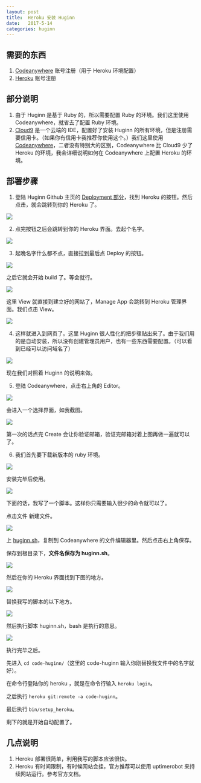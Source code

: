 ```yaml
---
layout: post
title:  Heroku 安装 Huginn
date:   2017-5-14
categories: huginn
---
```


## 需要的东西

1. [Codeanywhere](https://codeanywhere.com/) 账号注册（用于 Heroku 环境配置）
2. [Heroku](http://herokuapp.com/) 账号注册

## 部分说明

1. 由于 Huginn 是基于 Ruby 的，所以需要配置 Ruby 的环境。我们这里使用 Codeanywhere，就省去了配置 Ruby 环境。
2. [Cloud9](https://c9.io/) 是一个云端的 IDE，配置好了安装 Huginn 的所有环境，但是注册需要信用卡。（如果你有信用卡我推荐你使用这个。）我们这里使用 [Codeanywhere](https://codeanywhere.com/)，二者没有特别大的区别，Codeanywhere 比 Cloud9 少了 Heroku 的环境，我会详细说明如何在 Codeanywhere 上配置 Heroku 的环境。

## 部署步骤

1. 登陆 Huginn Github 主页的 [Deployment 部分](https://github.com/huginn/huginn#deployment)，找到 Heroku 的按钮。然后点击，就会跳转到你的 Heroku 了。

![](http://walkginkgo.com/images/huginn/heroku-1.png)

2. 点完按钮之后会跳转到你的 Heroku 界面。去起个名字。

![](http://walkginkgo.com/images/huginn/heroku-2.png)

3. 起晚名字什么都不点，直接拉到最后点 Deploy 的按钮。

![](http://walkginkgo.com/images/huginn/heroku-3.png)

之后它就会开始 build 了。等会就行。

![](http://walkginkgo.com/images/huginn/heroku-4.png)

这里 View 就直接到建立好的网站了，Manage App 会跳转到 Heroku 管理界面。我们点击 View。

![](http://walkginkgo.com/images/huginn/heroku-5.png)

4. 这样就进入到网页了。这里 Huginn 很人性化的把步骤贴出来了。由于我们用的是自动安装，所以没有创建管理员用户，也有一些东西需要配置。（可以看到已经可以访问域名了）

![](http://walkginkgo.com/images/huginn/heroku-6.png)

现在我们对照着 Huginn 的说明来做。

5. 登陆 Codeanywhere，点击右上角的 Editor。

![](http://walkginkgo.com/images/huginn/code-1.png)

会进入一个选择界面，如我截图。

![](http://walkginkgo.com/images/huginn/code-2.png)

第一次的话点完 Create 会让你验证邮箱，验证完邮箱对着上图再做一遍就可以了。

6. 我们首先要下载新版本的 ruby 环境。

![](http://walkginkgo.com/images/huginn/code-14.png)

安装完毕后使用。

![](http://walkginkgo.com/images/huginn/code-13.png)

下面的话，我写了一个脚本。这样你只需要输入很少的命令就可以了。

点击文件 新建文件。

![](http://walkginkgo.com/images/huginn/code-12.png)

上 [huginn.sh](https://github.com/tesths/tesths.github.com/blob/master/images/huginn/huginn.sh)，复制到 Codeanywhere 的文件编辑器里。然后点击右上角保存。

保存到根目录下，**文件名保存为 huginn.sh**。

![](http://walkginkgo.com/images/huginn/code-10.png)

然后在你的 Heroku 界面找到下图的地方。

![](http://walkginkgo.com/images/huginn/code-8.png)

替换我写的脚本的以下地方。

![](http://walkginkgo.com/images/huginn/code-9.png)

然后执行脚本 huginn.sh，bash 是执行的意思。

![](http://walkginkgo.com/images/huginn/code-11.png)

执行完毕之后。

先进入 `cd code-huginn/`（这里的 code-huginn 输入你刚替换我文件中的名字就好）。

在命令行登陆你的 heroku ，就是在命令行输入 `heroku login`。

之后执行 `heroku git:remote -a code-huginn`。

最后执行 `bin/setup_heroku`。

剩下的就是开始自动配置了。

## 几点说明

1. Heroku 部署很简单，利用我写的脚本应该很快。
2. Heroku 有时间限制，有时候网站会挂，官方推荐可以使用 uptimerobot 来持续网站运行。参考官方文档。


